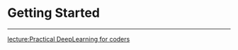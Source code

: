 # Getting Started















---
[lecture:Practical DeepLearning for coders](https://course.fast.ai/)